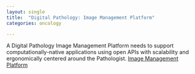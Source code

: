 ```yaml
---
layout: single
title:  "Digital Pathology: Image Management Platform"
categories: oncology

---
```

A Digital Pathology Image Management Platform needs to support computationally-native applications using open APIs with scalability and ergonomically centered around the Pathologist. 
[Image Management Platform](https://www.digitalpathologytoday.com/episodes/s2e26)